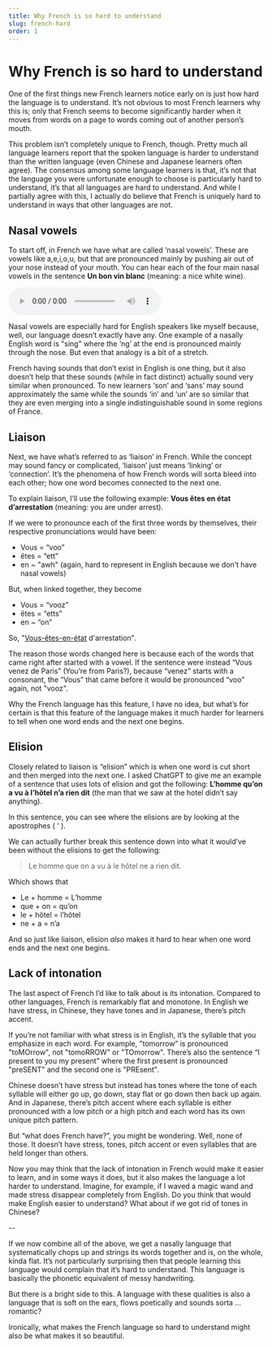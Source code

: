 ```yaml
---
title: Why French is so hard to understand
slug: french-hard
order: 1
---
```


# Why French is so hard to understand

One of the first things new French learners notice early on is just how hard the language is to understand. It’s not obvious to most French learners why this is; only that French seems to become significantly harder when it moves from words on a page to words coming out of another person’s mouth.

This problem isn’t completely unique to French, though. Pretty much all language learners report that the spoken language is harder to understand than the written language (even Chinese and Japanese learners often agree). The consensus among some language learners is that, it’s not that the language you were unfortunate enough to choose is particularly hard to understand, it’s that all languages are hard to understand. And while I partially agree with this, I actually do believe that French is uniquely hard to understand in ways that other languages are not.

## Nasal vowels

To start off, in French we have what are called ‘nasal vowels’. These are vowels like a,e,i,o,u, but that are pronounced mainly by pushing air out of your nose instead of your mouth. You can hear each of the four main nasal vowels in the sentence **Un bon vin blanc** (meaning: a nice white wine).

<audio controls>
    <source src="/article_assets/Un bon vin blanc.mp3" type="audio/mpeg">
    Your browser does not support the audio element.
</audio>

Nasal vowels are especially hard for English speakers like myself because, well, our language doesn’t exactly have any. One example of a nasally English word is "sing" where the ‘ng’ at the end is pronounced mainly through the nose. But even that analogy is a bit of a stretch.

French having sounds that don’t exist in English is one thing, but it also doesn’t help that these sounds (while in fact distinct) actually sound very similar when pronounced. To new learners ‘son’ and ‘sans’ may sound approximately the same while the sounds ‘in’ and ‘un’ are so similar that they are even merging into a single indistinguishable sound in some regions of France.

## Liaison

Next, we have what’s referred to as ‘liaison’ in French. While the concept may sound fancy or complicated, ‘liaison’ just means ‘linking’ or ‘connection’. It’s the phenomena of how French words will sorta bleed into each other; how one word becomes connected to the next one.

To explain liaison, I’ll use the following example: **Vous êtes en état d’arrestation** (meaning: you are under arrest).

If we were to pronounce each of the first three words by themselves, their respective pronunciations would have been:

- Vous = “voo”
- êtes = “ett”
- en ~ "awh" (again, hard to represent in English because we don’t have nasal vowels)

But, when linked together, they become

- Vous = “vooz”
- êtes = “etts”
- en ~ “on”

So, "<u>Vous-êtes-en-état</u> d'arrestation".

The reason those words changed here is because each of the words that came right after started with a vowel. If the sentence were instead “Vous venez de Paris” (You’re from Paris?), because “venez” starts with a consonant, the “Vous” that came before it would be pronounced “voo” again, not "vooz".

Why the French language has this feature, I have no idea, but what’s for certain is that this feature of the language makes it much harder for learners to tell when one word ends and the next one begins.

## Elision

Closely related to liaison is “elision” which is when one word is cut short and then merged into the next one. I asked ChatGPT to give me an example of a sentence that uses lots of elision and got the following: **L’homme qu’on a vu à l’hôtel n’a rien dit** (the man that we saw at the hotel didn’t say anything).

In this sentence, you can see where the elisions are by looking at the apostrophes ( ‘ ).

We can actually further break this sentence down into what it would’ve been without the elisions to get the following:

> Le homme que on a vu à le hôtel ne a rien dit.

Which shows that

- Le + homme = L’homme
- que + on = qu’on
- le + hôtel = l’hôtel
- ne + a = n’a

And so just like liaison, elision *also* makes it hard to hear when one word ends and the next one begins.

## Lack of intonation

The last aspect of French I’d like to talk about is its intonation. Compared to other languages, French is remarkably flat and monotone. In English we have stress, in Chinese, they have tones and in Japanese, there’s pitch accent.

If you’re not familiar with what stress is in English, it’s the syllable that you emphasize in each word. For example, "tomorrow” is pronounced "toMOrrow", not "tomoRROW" or "TOmorrow". There’s also the sentence “I present to you my present” where the first present is pronounced "preSENT" and the second one is "PREsent".

Chinese doesn’t have stress but instead has tones where the tone of each syllable will either go up, go down, stay flat or go down then back up again. And in Japanese, there’s pitch accent where each syllable is either pronounced with a low pitch or a high pitch and each word has its own unique pitch pattern.

But “what does French have?”, you might be wondering. Well, none of those. It doesn’t have stress, tones, pitch accent or even syllables that are held longer than others.

Now you may think that the lack of intonation in French would make it easier to learn, and in some ways it does, but it also makes the language a lot harder to understand. Imagine, for example, if I waved a magic wand and made stress disappear completely from English. Do you think that would make English easier to understand? What about if we got rid of tones in Chinese?

--

If we now combine all of the above, we get a nasally language that systematically chops up and strings its words together and is, on the whole, kinda flat. It’s not particularly surprising then that people learning this language would complain that it’s hard to understand. This language is basically the phonetic equivalent of messy handwriting.

But there is a bright side to this. A language with these qualities is also a language that is soft on the ears, flows poetically and sounds sorta …romantic?

Ironically, what makes the French language so hard to understand might also be what makes it so beautiful.